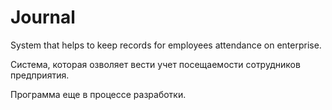 # Journal
System that helps to keep records for employees attendance on enterprise.

Система, которая озволяет вести учет посещаемости сотрудников предприятия.

Программа еще в процессе разработки.
